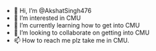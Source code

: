 - 👋 Hi, I’m @AkshatSingh476
- 👀 I’m interested in CMU 
- 🌱 I’m currently learning how to get into CMU
- 💞️ I’m looking to collaborate on getting into CMU
- 📫 How to reach me plz take me in CMU. 

<!---
AkshatSingh476/AkshatSingh476 is a ✨ special ✨ repository because its `README.md` (this file) appears on your GitHub profile.
You can click the Preview link to take a look at your changes.
--->
